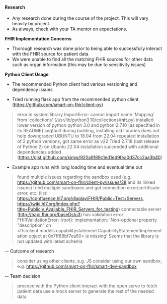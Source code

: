 #### Research
- Any research done during the course of the project. This will vary heavily by project.
- As always, check with your TA mentor on expectations.

**FHIR Implementation Concerns**

- Thorough research was done prior to being able to successfully interact with the FHIR source for patient data
- We were unable to find all the matching FHIR sources for other data such as organ information (this may
be due to sensitivity issues)

**Python Client Usage**
- The recommended Python client had various versioning and dependency issues

- Tried running flask app from the recommended python client (https://github.com/smart-on-fhir/client-py)
> error in system library
ImportError: cannot import name 'Mapping' from 'collections' (/usr/lib/python3.10/collections/__init__.py)
> installed lower version of python
> python 3.0 and python 2.7.10 (as specified in its README)
> segfault during building, installing old libraries does not help
> downgraded UBUNTU to 18.04 from 22.04
> repeated installation of 2 python versions, got same error as v22
> Tried 2.7.18 (last release of Python 2) on Ubuntu 22.04
> installation succeeded with additional dependencies added (https://gist.github.com/kimw/920a9f89c1ed1e49fea0d37cc2aa3b40)
 
- Example app runs with long loading time and eventual time out
> found multiple issues regarding the sandbox used (e.g. https://github.com/smart-on-fhir/client-py/issues/38 and its linked issues)
> tried multiple sandboxes and got connection error/certificate error, etc. (list: https://confluence.hl7.org/display/FHIR/Public+Test+Servers, https://wiki.hl7.org/index.php?title=Publicly_Available_FHIR_Servers_for_testing)
> connectable server (http://hapi.fhir.org/baseDstu3) has validation error
FHIRValidationError: {root}:
  implementation:
    'Non-optional property "description" on <fhirclient.models.capabilitystatement.CapabilityStatementImplementation object at 0x7ff88bf7ea50> is missing'
> Seems that the library is not updated with latest schema
 
-- Outcome of research
> consider using other clients, e.g. JS
> consider using our own sandbox, e.g. https://github.com/smart-on-fhir/smart-dev-sandbox

-- Team decision
> proceed with the Python client 
> interact with the open serve to fetch patient data 
> use a mock server to generate the rest of the needed data
